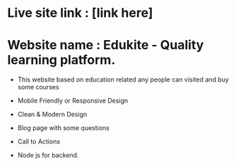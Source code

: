 # Live site link : [link here]

 # Website name : Edukite - Quality learning platform.
 * This website based on education related any people can visited and buy some courses

* Mobile Friendly or Responsive Design
* Clean & Modern Design
* Blog page with some questions
* Call to Actions
* Node js for backend.

